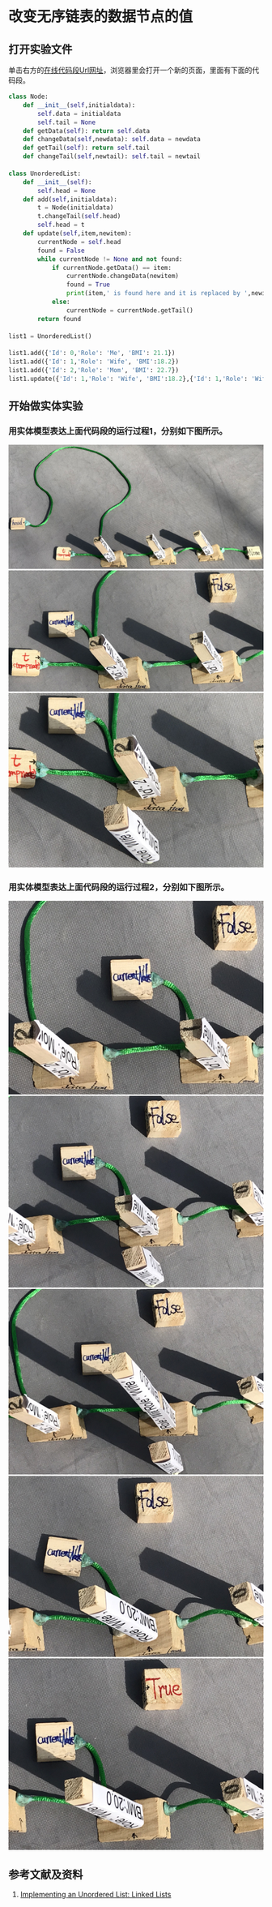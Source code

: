 # 改变无序链表的数据节点的值

## 打开实验文件

单击右方的[在线代码段Url网址](http://www.pythontutor.com/visualize.html#code=class%20Node%3A%0A%20%20%20%20def%20__init__%28self,initialdata%29%3A%0A%20%20%20%20%20%20%20%20self.data%20%3D%20initialdata%0A%20%20%20%20%20%20%20%20self.tail%20%3D%20None%0A%20%20%20%20def%20getData%28self%29%3A%20return%20self.data%0A%20%20%20%20def%20changeData%28self,newdata%29%3A%20self.data%20%3D%20newdata%0A%20%20%20%20def%20getTail%28self%29%3A%20return%20self.tail%0A%20%20%20%20def%20changeTail%28self,newtail%29%3A%20self.tail%20%3D%20newtail%20%0A%20%20%20%20%20%20%20%20%0Aclass%20UnorderedList%3A%0A%20%20%20%20def%20__init__%28self%29%3A%0A%20%20%20%20%20%20%20%20self.head%20%3D%20None%0A%20%20%20%20def%20add%28self,initialdata%29%3A%0A%20%20%20%20%20%20%20%20t%20%3D%20Node%28initialdata%29%0A%20%20%20%20%20%20%20%20t.changeTail%28self.head%29%0A%20%20%20%20%20%20%20%20self.head%20%3D%20t%0A%20%20%20%20def%20update%28self,item,newitem%29%3A%0A%20%20%20%20%20%20%20%20currentNode%20%3D%20self.head%0A%20%20%20%20%20%20%20%20found%20%3D%20False%0A%20%20%20%20%20%20%20%20while%20currentNode%20!%3D%20None%20and%20not%20found%3A%0A%20%20%20%20%20%20%20%20%20%20%20%20if%20currentNode.getData%28%29%20%3D%3D%20item%3A%0A%20%20%20%20%20%20%20%20%20%20%20%20%20%20%20%20currentNode.changeData%28newitem%29%0A%20%20%20%20%20%20%20%20%20%20%20%20%20%20%20%20found%20%3D%20True%0A%20%20%20%20%20%20%20%20%20%20%20%20%20%20%20%20print%28item,'%20is%20found%20here%20and%20it%20is%20replaced%20by%20',newitem%29%0A%20%20%20%20%20%20%20%20%20%20%20%20else%3A%0A%20%20%20%20%20%20%20%20%20%20%20%20%20%20%20%20currentNode%20%3D%20currentNode.getTail%28%29%0A%20%20%20%20%20%20%20%20return%20found%0A%0Alist1%20%3D%20UnorderedList%28%29%0A%0Alist1.add%28%7B'Id'%3A%200,'Role'%3A%20'Me',%20'BMI'%3A%2021.1%7D%29%0Alist1.add%28%7B'Id'%3A%201,'Role'%3A%20'Wife',%20'BMI'%3A18.2%7D%29%0Alist1.add%28%7B'Id'%3A%202,'Role'%3A%20'Mom',%20'BMI'%3A%2022.7%7D%29%0Alist1.update%28%7B'Id'%3A%201,'Role'%3A%20'Wife',%20'BMI'%3A18.2%7D,%7B'Id'%3A%201,'Role'%3A%20'Wife',%20'BMI'%3A20.0%7D%29&cumulative=false&curInstr=72&heapPrimitives=nevernest&mode=display&origin=opt-frontend.js&py=py3anaconda&rawInputLstJSON=%5B%5D&textReferences=false)，浏览器里会打开一个新的页面，里面有下面的代码段。

```python
class Node:
    def __init__(self,initialdata):
        self.data = initialdata
        self.tail = None
    def getData(self): return self.data
    def changeData(self,newdata): self.data = newdata
    def getTail(self): return self.tail
    def changeTail(self,newtail): self.tail = newtail 
        
class UnorderedList:
    def __init__(self):
        self.head = None
    def add(self,initialdata):
        t = Node(initialdata)
        t.changeTail(self.head)
        self.head = t
    def update(self,item,newitem):
        currentNode = self.head
        found = False
        while currentNode != None and not found:
            if currentNode.getData() == item:
                currentNode.changeData(newitem)
                found = True
                print(item,' is found here and it is replaced by ',newitem)
            else:
                currentNode = currentNode.getTail()
        return found

list1 = UnorderedList()

list1.add({'Id': 0,'Role': 'Me', 'BMI': 21.1})
list1.add({'Id': 1,'Role': 'Wife', 'BMI':18.2})
list1.add({'Id': 2,'Role': 'Mom', 'BMI': 22.7})
list1.update({'Id': 1,'Role': 'Wife', 'BMI':18.2},{'Id': 1,'Role': 'Wife', 'BMI':20.0})
```

## 开始做实体实验

### 用实体模型表达上面代码段的运行过程1，分别如下图所示。

![](/images/理解基本的数据结构/改变无序链表的数据节点的值/1a1.jpg)
![](/images/理解基本的数据结构/改变无序链表的数据节点的值/1a2.jpg)
![](/images/理解基本的数据结构/改变无序链表的数据节点的值/1a3.jpg)

### 用实体模型表达上面代码段的运行过程2，分别如下图所示。

![](/images/理解基本的数据结构/改变无序链表的数据节点的值/2a1.jpg)
![](/images/理解基本的数据结构/改变无序链表的数据节点的值/2a2.jpg)
![](/images/理解基本的数据结构/改变无序链表的数据节点的值/2a3.jpg)
![](/images/理解基本的数据结构/改变无序链表的数据节点的值/2a4.jpg)
![](/images/理解基本的数据结构/改变无序链表的数据节点的值/2a5.jpg)

## 参考文献及资料

1. [Implementing an Unordered List: Linked Lists](https://runestone.academy/runestone/books/published/pythonds/BasicDS/ImplementinganUnorderedListLinkedLists.html) 